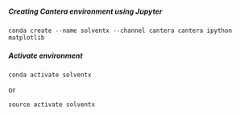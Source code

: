 ##### Creating Cantera environment using Jupyter

```
conda create --name solventx --channel cantera cantera ipython matplotlib
```
##### Activate environment
```
conda activate solventx
```

or
```
source activate solventx
```
